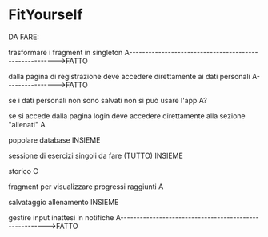 # FitYourself

DA FARE:
  
  trasformare i fragment in singleton A------------------------------------------------------->FATTO
  
  dalla pagina di registrazione deve accedere direttamente ai dati personali A---------------->FATTO
  
  se i dati personali non sono salvati non si può usare l'app A?
  
  se si accede dalla pagina login deve accedere direttamente alla sezione "allenati" A
  
  popolare database INSIEME
  
  sessione di esercizi singoli da fare (TUTTO) INSIEME
  
  storico C
  
  fragment per visualizzare progressi raggiunti A
  
  salvataggio allenamento INSIEME
  
  gestire input inattesi in notifiche A------------------------------------------------------->FATTO
